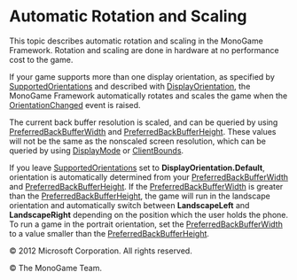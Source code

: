 

# Automatic Rotation and Scaling

This topic describes automatic rotation and scaling in the MonoGame Framework. Rotation and scaling are done in hardware at no performance cost to the game.

If your game supports more than one display orientation, as specified by [SupportedOrientations](xref:Microsoft.Xna.Framework.GraphicsDeviceManager.SupportedOrientations) and described with [DisplayOrientation](xref:MXF.DisplayOrientation), the MonoGame Framework automatically rotates and scales the game when the [OrientationChanged](E_MXF_GameWindow_OrientationChanged.md) event is raised.

The current back buffer resolution is scaled, and can be queried by using [PreferredBackBufferWidth](xref:Microsoft.Xna.Framework.GraphicsDeviceManager.PreferredBackBufferWidth) and [PreferredBackBufferHeight](xref:Microsoft.Xna.Framework.GraphicsDeviceManager.PreferredBackBufferHeight). These values will not be the same as the nonscaled screen resolution, which can be queried by using [DisplayMode](xref:Microsoft.Xna.Framework.Graphics.GraphicsDevice.DisplayMode) or [ClientBounds](xref:Microsoft.Xna.Framework.GameWindow.ClientBounds).

If you leave [SupportedOrientations](xref:Microsoft.Xna.Framework.GraphicsDeviceManager.SupportedOrientations) set to **DisplayOrientation.Default**, orientation is automatically determined from your [PreferredBackBufferWidth](xref:Microsoft.Xna.Framework.GraphicsDeviceManager.PreferredBackBufferWidth) and [PreferredBackBufferHeight](xref:Microsoft.Xna.Framework.GraphicsDeviceManager.PreferredBackBufferHeight). If the [PreferredBackBufferWidth](xref:Microsoft.Xna.Framework.GraphicsDeviceManager.PreferredBackBufferWidth) is greater than the [PreferredBackBufferHeight](xref:Microsoft.Xna.Framework.GraphicsDeviceManager.PreferredBackBufferHeight), the game will run in the landscape orientation and automatically switch between **LandscapeLeft** and **LandscapeRight** depending on the position which the user holds the phone. To run a game in the portrait orientation, set the [PreferredBackBufferWidth](xref:Microsoft.Xna.Framework.GraphicsDeviceManager.PreferredBackBufferWidth) to a value smaller than the [PreferredBackBufferHeight](xref:Microsoft.Xna.Framework.GraphicsDeviceManager.PreferredBackBufferHeight).

© 2012 Microsoft Corporation. All rights reserved.

© The MonoGame Team.
